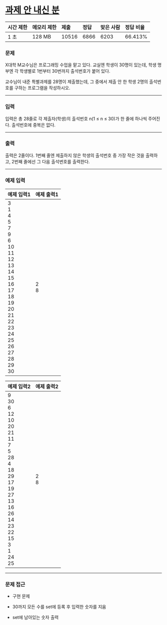 # [과제 안 내신 분](https://www.acmicpc.net/problem/5597)

<div align = center>

| 시간 제한 | 메모리 제한 | 제출  | 정답 | 맞은 사람 | 정답 비율 |
| :-------- | :---------- | :---- | :--- | :-------- | :-------- |
| 1 초      | 128 MB      | 10516 | 6866 | 6203      | 66.413%   |

</div>

### 문제

X대학 M교수님은 프로그래밍 수업을 맡고 있다. 교실엔 학생이 30명이 있는데, 학생 명부엔 각 학생별로 1번부터 30번까지 출석번호가 붙어 있다.

교수님이 내준 특별과제를 28명이 제출했는데, 그 중에서 제출 안 한 학생 2명의 출석번호를 구하는 프로그램을 작성하시오.

---

### 입력

입력은 총 28줄로 각 제출자(학생)의 출석번호 n(1 ≤ n ≤ 30)가 한 줄에 하나씩 주어진다. 출석번호에 중복은 없다.

---

### 출력

출력은 2줄이다. 1번째 줄엔 제출하지 않은 학생의 출석번호 중 가장 작은 것을 출력하고, 2번째 줄에선 그 다음 출석번호를 출력한다.

---

### 예제 입력

| 예제 입력1                                                                                                                                                                               | 예제 출력1 |
| :--------------------------------------------------------------------------------------------------------------------------------------------------------------------------------------- | :--------- |
| 3<br/>1<br/>4<br/>5<br/>7<br/>9<br/>6<br/>10<br/>11<br/>12<br/>13<br/>14<br/>15<br/>16<br/>17<br/>18<br/>19<br/>20<br/>21<br/>22<br/>23<br/>24<br/>25<br/>26<br/>27<br/>28<br/>29<br/>30 | 2 <br/>8   |

| 예제 입력2                                                                                                                                                                               | 예제 출력2 |
| :--------------------------------------------------------------------------------------------------------------------------------------------------------------------------------------- | :--------- |
| 9<br/>30<br/>6<br/>12<br/>10<br/>20<br/>21<br/>11<br/>7<br/>5<br/>28<br/>4<br/>18<br/>29<br/>17<br/>19<br/>27<br/>13<br/>16<br/>26<br/>14<br/>23<br/>22<br/>15<br/>3<br/>1<br/>24<br/>25 | 2<br/>8    |

---

### 문제 접근

  - 구현 문제

  - 30까지 모든 수를 set에 등록 후 입력한 숫자를 지움

  - set에 남아있는 숫자 출력
